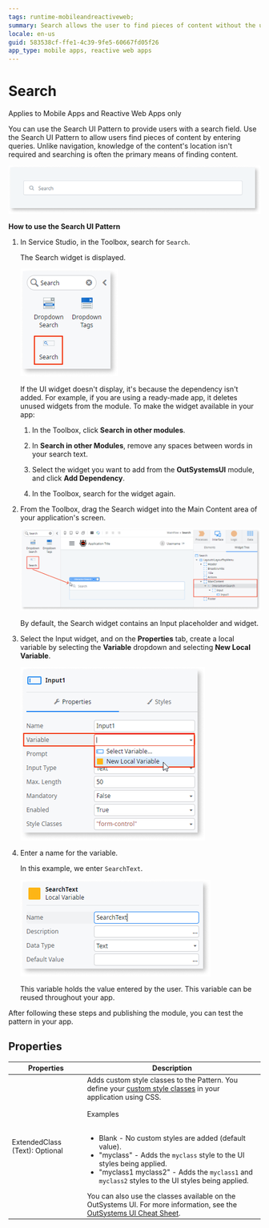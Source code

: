 ```yaml
---
tags: runtime-mobileandreactiveweb;
summary: Search allows the user to find pieces of content without the use of navigation.
locale: en-us
guid: 583538cf-ffe1-4c39-9fe5-60667fd05f26
app_type: mobile apps, reactive web apps
---
```


# Search

<div class="info" markdown="1">

Applies to Mobile Apps and Reactive Web Apps only

</div>

You can use the Search UI Pattern to provide users with a search field. Use the Search UI Pattern to allow users find pieces of content by entering queries. Unlike navigation, knowledge of the content's location isn't required and searching is often the primary means of finding content.

![](<images/search-5-ss.png>)

**How to use the Search UI Pattern**

1. In Service Studio, in the Toolbox, search for `Search`.

    The Search widget is displayed.

    ![](<images/search-1-ss.png>)

    If the UI widget doesn't display, it's because the dependency isn't added. For example, if you are using a ready-made app, it deletes unused widgets from the module. To make the widget available in your app:

    1. In the Toolbox, click **Search in other modules**.

    1. In **Search in other Modules**, remove any spaces between words in your search text.
    
    1. Select the widget you want to add from the **OutSystemsUI** module, and click **Add Dependency**. 
    
    1. In the Toolbox, search for the widget again.

1. From the Toolbox, drag the Search widget into the Main Content area of your application's screen.

    ![](<images/search-2-ss.png>)

    By default, the Search widget contains an Input placeholder and widget.

1. Select the Input widget, and on the **Properties** tab, create a local variable by selecting the **Variable** dropdown and selecting **New Local Variable**.

    ![](<images/search-3-ss.png>)

1. Enter a name for the variable.

    In this example, we enter `SearchText`.

    ![](images/search-4-ss.png)

    This variable holds the value entered by the user. This variable can be reused throughout your app.

After following these steps and publishing the module, you can test the pattern in your app.

## Properties

| Properties | Description |
|---|---|
| ExtendedClass (Text): Optional | Adds custom style classes to the Pattern. You define your [custom style classes](../../../look-feel/css.md) in your application using CSS.<br/><br/>Examples<br/><br/><ul><li>Blank - No custom styles are added (default value). </li><li>"myclass" - Adds the ``myclass`` style to the UI styles being applied.</li><li>"myclass1 myclass2" - Adds the ``myclass1`` and ``myclass2`` styles to the UI styles being applied.</li></ul>You can also use the classes available on the OutSystems UI. For more information, see the [OutSystems UI Cheat Sheet](https://outsystemsui.outsystems.com/OutSystemsUIWebsite/CheatSheet). |  
